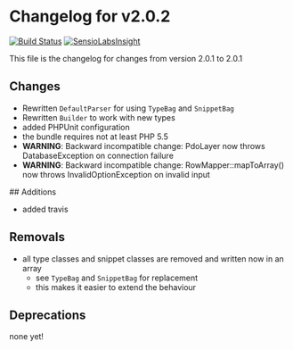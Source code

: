 # Changelog for v2.0.2
[![Build Status](https://travis-ci.org/chrisandchris/symfony-rowmapper.svg?branch=target%2F2.0.2)](https://travis-ci.org/chrisandchris/symfony-rowmapper)
[![SensioLabsInsight](https://insight.sensiolabs.com/projects/e9913cc8-1539-45ad-b897-1cab6f728c2e/big.png)](https://insight.sensiolabs.com/projects/e9913cc8-1539-45ad-b897-1cab6f728c2e)

This file is the changelog for changes from version 2.0.1 to 2.0.1

## Changes
* Rewritten `DefaultParser` for using `TypeBag` and `SnippetBag`
* Rewritten `Builder` to work with new types
* added PHPUnit configuration
* the bundle requires not at least PHP 5.5
* **WARNING**: Backward incompatible change: PdoLayer now throws DatabaseException on connection failure 
* **WARNING**: Backward incompatible change: RowMapper::mapToArray() now throws InvalidOptionException on invalid input 

## Additions
* added travis

## Removals
* all type classes and snippet classes are removed and written now in an array
    * see `TypeBag` and `SnippetBag` for replacement
    * this makes it easier to extend the behaviour
    
## Deprecations
none yet!
